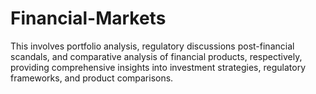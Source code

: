# Financial-Markets
This involves portfolio analysis, regulatory discussions post-financial scandals, and comparative analysis of financial products, respectively, providing comprehensive insights into investment strategies, regulatory frameworks, and product comparisons.

